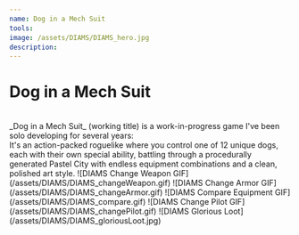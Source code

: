 ```yaml
---
name: Dog in a Mech Suit
tools: 
image: /assets/DIAMS/DIAMS_hero.jpg
description:
---
```


# Dog in a Mech Suit
<br>
_Dog in a Mech Suit_ (working title) is a work-in-progress game I've been solo developing for several years:<br> It's an action-packed roguelike where you control one of 12 unique dogs, each with their own special ability, battling through a procedurally generated Pastel City with endless equipment combinations and a clean, polished art style.
![DIAMS Change Weapon GIF](/assets/DIAMS/DIAMS_changeWeapon.gif)
![DIAMS Change Armor GIF](/assets/DIAMS/DIAMS_changeArmor.gif)
![DIAMS Compare Equipment GIF](/assets/DIAMS/DIAMS_compare.gif)
![DIAMS Change Pilot GIF](/assets/DIAMS/DIAMS_changePilot.gif)
![DIAMS Glorious Loot](/assets/DIAMS/DIAMS_gloriousLoot.jpg)
